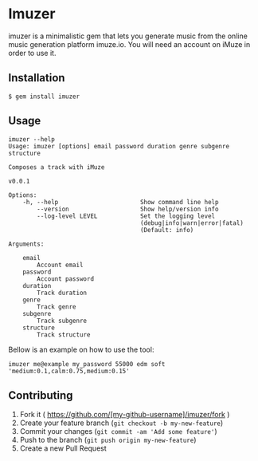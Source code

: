# Imuzer

imuzer is a minimalistic gem that lets you generate music from the online music generation platform imuze.io.
You will need an account on iMuze in order to use it.

## Installation

    $ gem install imuzer

## Usage

    imuzer --help
    Usage: imuzer [options] email password duration genre subgenre structure

    Composes a track with iMuze

    v0.0.1

    Options:
        -h, --help                       Show command line help
            --version                    Show help/version info
            --log-level LEVEL            Set the logging level
                                         (debug|info|warn|error|fatal)
                                         (Default: info)

    Arguments:

        email
            Account email
        password
            Account password
        duration
            Track duration
        genre
            Track genre
        subgenre
            Track subgenre
        structure
            Track structure
        
Bellow is an example on how to use the tool:    

    imuzer me@example my_password 55000 edm soft 'medium:0.1,calm:0.75,medium:0.15'

## Contributing

1. Fork it ( https://github.com/[my-github-username]/imuzer/fork )
2. Create your feature branch (`git checkout -b my-new-feature`)
3. Commit your changes (`git commit -am 'Add some feature'`)
4. Push to the branch (`git push origin my-new-feature`)
5. Create a new Pull Request
